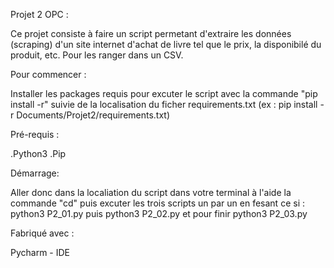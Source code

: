 Projet 2 OPC :

Ce projet consiste à faire un script permetant d'extraire les données (scraping) d'un site internet d'achat de livre tel que le prix, la disponibilé du produit, etc. Pour les ranger dans un CSV.

Pour commencer :

Installer les packages requis pour excuter le script avec la commande "pip install -r" suivie de la localisation du ficher requirements.txt (ex : pip install -r Documents/Projet2/requirements.txt)

Pré-requis :

.Python3
.Pip

Démarrage: 

Aller donc dans la localiation du script dans votre terminal à l'aide la commande "cd" puis excuter les trois scripts un par un en fesant ce si : python3 P2_01.py puis python3 P2_02.py et pour finir python3 P2_03.py




Fabriqué avec :

Pycharm - IDE



